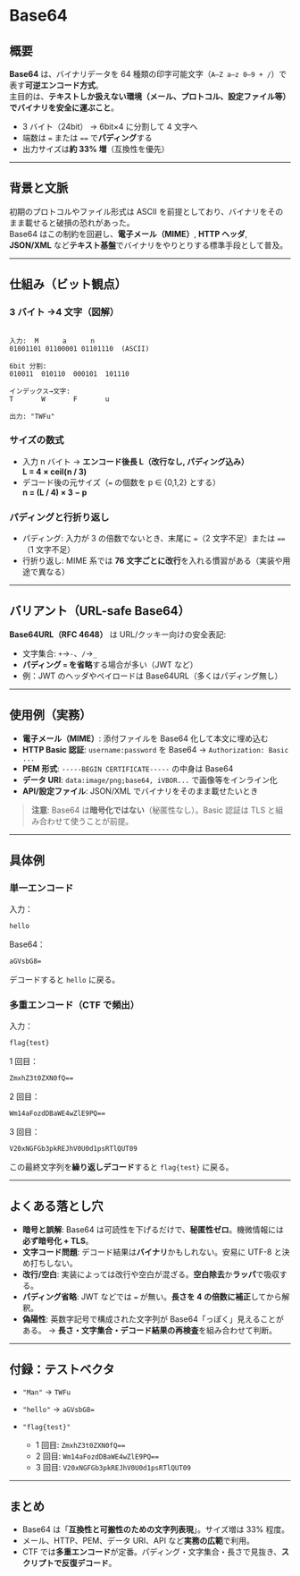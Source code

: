 # Base64

## 概要

**Base64** は、バイナリデータを 64 種類の印字可能文字（`A–Z a–z 0–9 + /`）で表す**可逆エンコード方式**。  
主目的は、**テキストしか扱えない環境（メール、プロトコル、設定ファイル等）でバイナリを安全に運ぶこと**。

- 3 バイト（24bit） → 6bit×4 に分割して 4 文字へ
- 端数は `=` または `==` で**パディング**する
- 出力サイズは**約 33% 増**（互換性を優先）

---

## 背景と文脈

初期のプロトコルやファイル形式は ASCII を前提としており、バイナリをそのまま載せると破損の恐れがあった。  
Base64 はこの制約を回避し、**電子メール（MIME）**, **HTTP ヘッダ**, **JSON/XML** など**テキスト基盤**でバイナリをやりとりする標準手段として普及。

---

## 仕組み（ビット観点）

### 3 バイト →4 文字（図解）

```

入力:  M      a      n
01001101 01100001 01101110  (ASCII)

6bit 分割:
010011  010110  000101  101110

インデックス→文字:
T       W       F       u

出力: "TWFu"

```

### サイズの数式

- 入力 n バイト → **エンコード後長 L（改行なし, パディング込み）**  
  **L = 4 × ceil(n / 3)**
- デコード後の元サイズ（`=` の個数を p ∈ {0,1,2} とする）  
  **n = (L / 4) × 3 − p**

### パディングと行折り返し

- パディング: 入力が 3 の倍数でないとき、末尾に `=`（2 文字不足）または `==`（1 文字不足）
- 行折り返し: MIME 系では **76 文字ごとに改行**を入れる慣習がある（実装や用途で異なる）

---

## バリアント（URL-safe Base64）

**Base64URL（RFC 4648）** は URL/クッキー向けの安全表記:

- 文字集合: `+`→`-`、`/`→`_`
- **パディング `=` を省略**する場合が多い（JWT など）
- 例：JWT のヘッダやペイロードは Base64URL（多くはパディング無し）

---

## 使用例（実務）

- **電子メール（MIME）**: 添付ファイルを Base64 化して本文に埋め込む
- **HTTP Basic 認証**: `username:password` を Base64 → `Authorization: Basic ...`
- **PEM 形式**: `-----BEGIN CERTIFICATE-----` の中身は Base64
- **データ URI**: `data:image/png;base64, iVBOR...` で画像等をインライン化
- **API/設定ファイル**: JSON/XML でバイナリをそのまま載せたいとき

> **注意**: Base64 は**暗号化ではない**（秘匿性なし）。Basic 認証は TLS と組み合わせて使うことが前提。

---

## 具体例

### 単一エンコード

入力：

```txt
hello
```

Base64：

```txt
aGVsbG8=
```

デコードすると `hello` に戻る。

### 多重エンコード（CTF で頻出）

入力：

```txt
flag{test}
```

1 回目：

```txt
ZmxhZ3t0ZXN0fQ==
```

2 回目：

```txt
Wm14aFozdDBaWE4wZlE9PQ==
```

3 回目：

```txt
V20xNGFGb3pkREJhV0U0d1psRTlQUT09
```

この最終文字列を**繰り返しデコード**すると `flag{test}` に戻る。

---

## よくある落とし穴

- **暗号と誤解**: Base64 は可読性を下げるだけで、**秘匿性ゼロ**。機微情報には**必ず暗号化 + TLS**。
- **文字コード問題**: デコード結果は**バイナリ**かもしれない。安易に UTF-8 と決め打ちしない。
- **改行/空白**: 実装によっては改行や空白が混ざる。**空白除去**か**ラッパ**で吸収する。
- **パディング省略**: JWT などでは `=` が無い。**長さを 4 の倍数に補正**してから解釈。
- **偽陽性**: 英数字記号で構成された文字列が Base64「っぽく」見えることがある。
  → **長さ・文字集合・デコード結果の再検査**を組み合わせて判断。

---

## 付録：テストベクタ

- `"Man"` → `TWFu`
- `"hello"` → `aGVsbG8=`
- `"flag{test}"`

  - 1 回目: `ZmxhZ3t0ZXN0fQ==`
  - 2 回目: `Wm14aFozdDBaWE4wZlE9PQ==`
  - 3 回目: `V20xNGFGb3pkREJhV0U0d1psRTlQUT09`

---

## まとめ

- Base64 は「**互換性と可搬性のための文字列表現**」。サイズ増は 33% 程度。
- メール、HTTP、PEM、データ URI、API など**実務の広範**で利用。
- CTF では**多重エンコード**が定番。パディング・文字集合・長さで見抜き、**スクリプトで反復デコード**。
